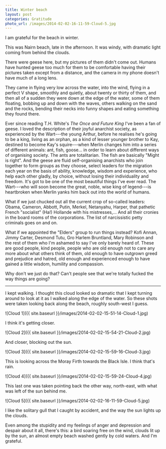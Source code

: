 ```yaml
---
title: Winter beach
layout: post
categories: Gratitude
photo_url: /images/2014-02-02-16-11-59-Cloud-5.jpg
---
```


I am grateful for the beach in winter.

This was Nairn beach, late in the afternoon. It was windy, with dramatic light coming from behind the clouds.

There were geese here, but my pictures of them didn't come out. Humans have hunted geese too much for them to be comfortable having their pictures taken except from a distance, and the camera in my phone doesn't have much of a long lens.

They came in flying very low across the water, into the wind, flying in a perfect V shape, smoothly and quietly, about twenty or thirty of them, and then all of a sudden they were down at the edge of the water, some of them floating, bobbing up and down with the waves, others walking on the sand and the rocks, bending their necks into funny shapes and eating something they found there. 

Ever since reading T.H. White's _The Once and Future King_ I've been a fan of geese. I loved the description of their joyful anarchist society, as experienced by the Wart---the young Arthur, before he realises he's going to be a king, living as an orphan, as a kind of lesser younger brother to Kay, destined to become Kay's squire---when Merlin changes him into a series of different animals: ant, fish, goose… in order to learn about different ways of organising society. The ants are totalitarian. The fish are basically "Might is right". And the geese are fluid self-organising anarchists who join together to form groups as they choose, select leaders for the migration each year on the basis of ability, knowledge, wisdom and experience, who help each other gladly, by choice, without losing their individuality and freedom. It's got to be one of the most beautiful things I've ever read. The Wart---who will soon become the great, noble, wise king of legend---is heartbroken when Merlin yanks him back out into the world of humans.

What if we just chucked out all the current crop of so-called leaders: Obama, Cameron, Abbott, Putin, Merkel, Netanyahu, Harper, that pathetic French "socialist" (Ha!) Hollande with his mistresses,… And all their cronies in the board rooms of the corporations. The list of narcissistic petty criminals goes on and on.

What if we appointed the "Elders" group to run things instead? Kofi Annan, Jimmy Carter, Desmond Tutu, Gro Harlem Bruntland, Mary Robinson and the rest of them who I'm ashamed to say I've only barely heard of. These are good people, kind people, people who are old enough not to care any more about what others think of them, old enough to have outgrown greed and prejudice and hatred, old enough and experienced enough to have gained a little wisdom, humility and compassion.

Why don't we just do that? Can't people see that we're totally fucked the way things are going?

---

I kept walking. I thought this cloud looked so dramatic that I kept turning around to look at it as I walked along the edge of the water. So these shots were taken looking back along the beach, roughly south-west I guess. 

![Cloud 1]({{ site.baseurl }}/images/2014-02-02-15-51-14-Cloud-1.jpg)

I think it's getting closer.

![Cloud 2]({{ site.baseurl }}/images/2014-02-02-15-54-21-Cloud-2.jpg)

And closer, blocking out the sun.

![Cloud 3]({{ site.baseurl }}/images/2014-02-02-15-59-16-Cloud-3.jpg)

This is looking across the Moray Firth towards the Black Isle. I think that's rain.

![Cloud 4]({{ site.baseurl }}/images/2014-02-02-15-59-24-Cloud-4.jpg)

This last one was taken pointing back the other way, north-east, with what was left of the sun behind me.

![Cloud 5]({{ site.baseurl }}/images/2014-02-02-16-11-59-Cloud-5.jpg)

I like the solitary gull that I caught by accident, and the way the sun lights up the clouds.

Even among the stupidity and my feelings of anger and depression and despair about it all, there's this: a bird soaring free on the wind, clouds lit up by the sun, an almost empty beach washed gently by cold waters. And I'm grateful.
